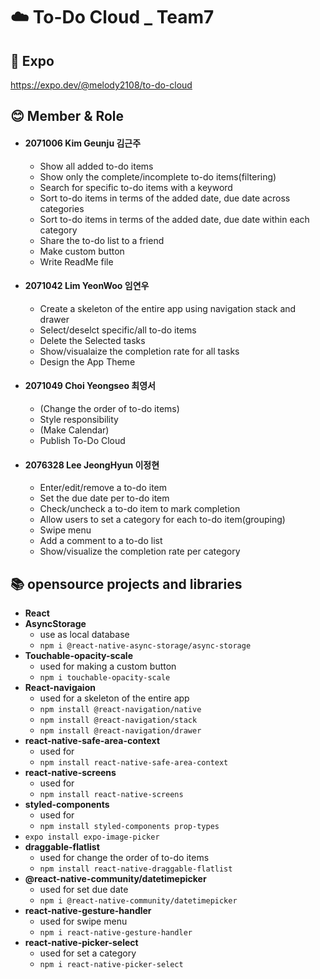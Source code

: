 # ☁️ To-Do Cloud _ Team7
## 📌 Expo 
https://expo.dev/@melody2108/to-do-cloud


## 😊 Member & Role
- #### 2071006 Kim Geunju 김근주
  * Show all added to-do items 
  * Show only the complete/incomplete to-do items(filtering)
  * Search for specific to-do items with a keyword
  * Sort to-do items in terms of the added date, due date across categories
  * Sort to-do items in terms of the added date, due date within each category
  * Share the to-do list to a friend 
  * Make custom button
  * Write ReadMe file
  
- #### 2071042 Lim YeonWoo 임연우
  * Create a skeleton of the entire app using navigation stack and drawer
  * Select/deselct specific/all to-do items
  * Delete the Selected tasks
  * Show/visualaize the completion rate for all tasks
  * Design the App Theme

  
- #### 2071049 Choi Yeongseo 최영서
  * (Change the order of to-do items)
  * Style responsibility
  * (Make Calendar)
  * Publish To-Do Cloud
  
- #### 2076328 Lee JeongHyun 이정현
  * Enter/edit/remove a to-do item
  * Set the due date per to-do item
  * Check/uncheck a to-do item to mark completion
  * Allow users to set a category for each to-do item(grouping)
  * Swipe menu
  * Add a comment to a to-do list
  * Show/visualize the completion rate per category


## 📚 opensource projects and libraries
- __React__
- __AsyncStorage__
  * use as local database
  * ```npm i @react-native-async-storage/async-storage```
- __Touchable-opacity-scale__
  * used for making a custom button
  * ```npm i touchable-opacity-scale```
- __React-navigaion__
  * used for a skeleton of the entire app
  * ```npm install @react-navigation/native```
  * ```npm install @react-navigation/stack```
  * ```npm install @react-navigation/drawer```
- __react-native-safe-area-context__
  * used for
  * ```npm install react-native-safe-area-context```
- __react-native-screens__
  * used for 
  * ```npm install react-native-screens```
- __styled-components__
  * used for 
  * ```npm install styled-components prop-types```
- ```expo install expo-image-picker```
- __draggable-flatlist__
  * used for change the order of to-do items
  * ```npm install react-native-draggable-flatlist```
- __@react-native-community/datetimepicker__
  * used for set due date
  * ```npm i @react-native-community/datetimepicker```
- __react-native-gesture-handler__
  * used for swipe menu
  * ```npm i react-native-gesture-handler```
- __react-native-picker-select__
  * used for set a category
  * ```npm i react-native-picker-select```
